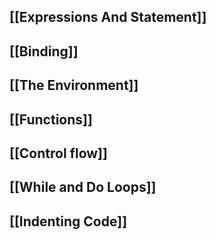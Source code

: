 ## [[Expressions And Statement]]
## [[Binding]]
## [[The Environment]]
## [[Functions]]

## [[Control flow]]
## [[While and Do Loops]]

## [[Indenting Code]]
